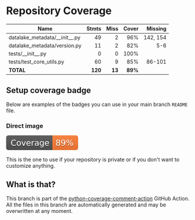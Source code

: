 # Repository Coverage



| Name                               |    Stmts |     Miss |   Cover |   Missing |
|----------------------------------- | -------: | -------: | ------: | --------: |
| datalake\_metadata/\_\_init\_\_.py |       49 |        2 |     96% |  142, 154 |
| datalake\_metadata/version.py      |       11 |        2 |     82% |       5-6 |
| tests/\_\_init\_\_.py              |        0 |        0 |    100% |           |
| tests/test\_core\_utils.py         |       60 |        9 |     85% |    86-101 |
|                          **TOTAL** |  **120** |   **13** | **89%** |           |


## Setup coverage badge

Below are examples of the badges you can use in your main branch `README` file.

### Direct image

[![Coverage badge](https://github.com/biosustain/datalake-metadata/raw/python-coverage-comment-action-data/badge.svg)](https://github.com/biosustain/datalake-metadata/tree/python-coverage-comment-action-data)

This is the one to use if your repository is private or if you don't want to customize anything.



## What is that?

This branch is part of the
[python-coverage-comment-action](https://github.com/marketplace/actions/python-coverage-comment)
GitHub Action. All the files in this branch are automatically generated and may be
overwritten at any moment.